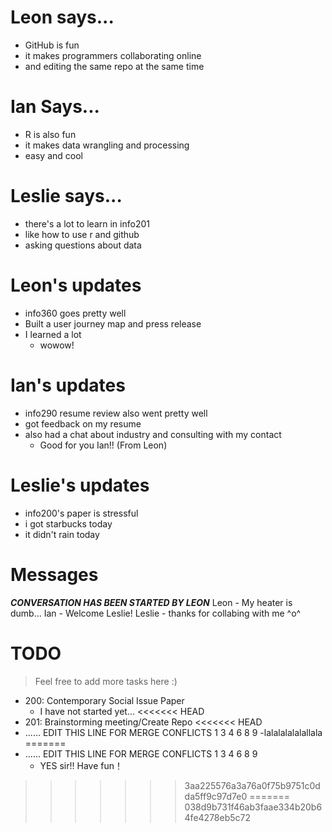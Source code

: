 # Leon says...
- GitHub is fun
- it makes programmers collaborating online
- and editing the same repo at the same time

# Ian Says...
- R is also fun
- it makes data wrangling and processing
- easy and cool

# Leslie says...
- there's a lot to learn in info201
- like how to use r and github
- asking questions about data

# Leon's updates
- info360 goes pretty well
- Built a user journey map and press release
- I learned a lot
  - wowow!

# Ian's updates
- info290 resume review also went pretty well
- got feedback on my resume
- also had a chat about industry and consulting with my contact
  - Good for you Ian!! (From Leon)

# Leslie's updates
- info200's paper is stressful
- i got starbucks today
- it didn't rain today

# Messages
***CONVERSATION HAS BEEN STARTED BY LEON***
Leon - My heater is dumb...
Ian - Welcome Leslie!
Leslie - thanks for collabing with me ^o^
# TODO
> Feel free to add more tasks here :)

- 200: Contemporary Social Issue Paper
  - I have not started yet...
<<<<<<< HEAD
- 201: Brainstorming meeting/Create Repo
<<<<<<< HEAD
- ...... EDIT THIS LINE FOR MERGE CONFLICTS 1 3 4 6 8 9
  -lalalalalalallala
=======
- ...... EDIT THIS LINE FOR MERGE CONFLICTS 1 3 4 6 8 9
  - YES sir!! Have fun！
>>>>>>> 3aa225576a3a76a0f75b9751c0dda5ff9c97d7e0
=======
>>>>>>> 038d9b731f46ab3faae334b20b64fe4278eb5c72

